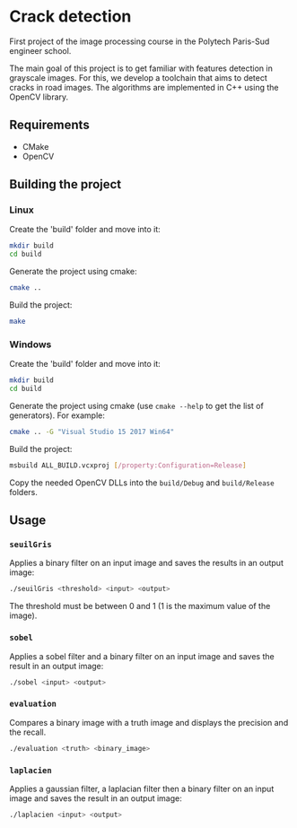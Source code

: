 # Crack detection

First project of the image processing course in the Polytech Paris-Sud engineer school.

The main goal of this project is to get familiar with features detection in grayscale images. For 
this, we develop a toolchain that aims to detect cracks in road images. The algorithms are 
implemented in C++ using the OpenCV library.

## Requirements

- CMake
- OpenCV

## Building the project

### Linux

Create the 'build' folder and move into it:

```bash
mkdir build
cd build
```

Generate the project using cmake:

```bash
cmake ..
```
Build the project:

```bash
make
```

### Windows

Create the 'build' folder and move into it:

```bash
mkdir build
cd build
```

Generate the project using cmake (use `cmake --help` to get the list of generators). For example:

```bash
cmake .. -G "Visual Studio 15 2017 Win64"
```

Build the project:

```bash
msbuild ALL_BUILD.vcxproj [/property:Configuration=Release]
```

Copy the needed OpenCV DLLs into the `build/Debug` and `build/Release` folders.

## Usage

### `seuilGris`

Applies a binary filter on an input image and saves the results in an output image:

```bash
./seuilGris <threshold> <input> <output>
```

The threshold must be between 0 and 1 (1 is the maximum value of the image).

### `sobel`

Applies a sobel filter and a binary filter on an input image and saves the result in an output image:

```bash
./sobel <input> <output>
```

### `evaluation`

Compares a binary image with a truth image and displays the precision and the recall.

```bash
./evaluation <truth> <binary_image>
```

### `laplacien`

Applies a gaussian filter, a laplacian filter then a binary filter on an input image and saves the result in an output image:

```bash
./laplacien <input> <output>
```